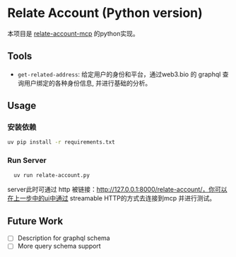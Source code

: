 # Relate Account (Python version)

本项目是 [relate-account-mcp](https://github.com/fengshanshan/relate-account-mcp/tree/main) 的python实现。

## Tools

- `get-related-address`: 给定用户的身份和平台，通过web3.bio 的 graphql 查询用户绑定的各种身份信息, 并进行基础的分析。

## Usage

### 安装依赖

``` bash
uv pip install -r requirements.txt 
```

### Run Server
  
```bash
  uv run relate-account.py
```

server此时可通过 http 被链接：http://127.0.0.1:8000/relate-account/，你可以在上一步中的ui中通过 streamable HTTP的方式去连接到mcp 并进行测试。


## Future Work

- [ ] Description for graphql schema
- [ ] More query schema support